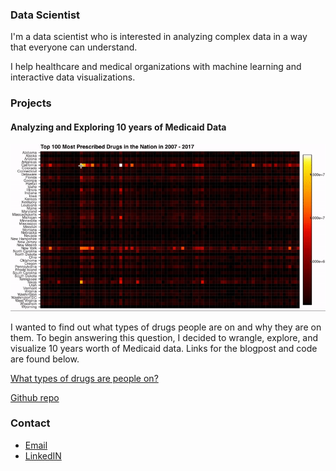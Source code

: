 ### Data Scientist

I'm a data scientist who is interested in analyzing complex data in a way that everyone can understand.

I help healthcare and medical organizations with machine learning and interactive data visualizations.

### Projects

#### Analyzing and Exploring 10 years of Medicaid Data

![](heatmap.gif)

I wanted to find out what types of drugs people are on and why they are on them. To begin answering this question, I decided to wrangle, explore, and visualize 10 years worth of Medicaid data. Links for the blogpost and code are found below.

[What types of drugs are people on?](https://medium.com/@dmitriy.kavyazin/what-drugs-are-people-on-56ce31b40a4f)

[Github repo](https://github.com/DimaKav/Data_storytelling_project/blob/master/DRUG_data.ipynb)

### Contact

- [Email](mailto:dkav@live.com)
- [LinkedIN](https://www.linkedin.com/in/dkavyazin/)
